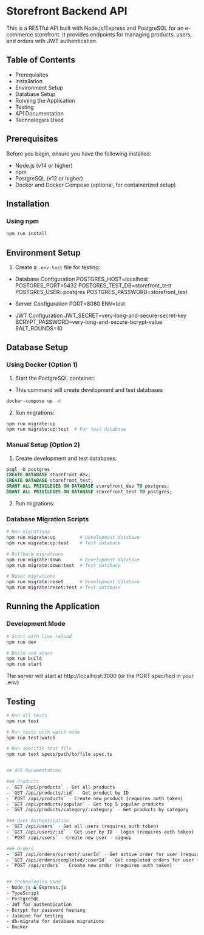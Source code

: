 # Storefront Backend API

This is a RESTful API built with Node.js/Express and PostgreSQL for an e-commerce storefront. It provides endpoints for managing products, users, and orders with JWT authentication.

## Table of Contents
- Prerequisites
- Installation
- Environment Setup
- Database Setup
- Running the Application
- Testing
- API Documentation
- Technologies Used

## Prerequisites

Before you begin, ensure you have the following installed:
- Node.js (v14 or higher)
- npm
- PostgreSQL (v12 or higher)
- Docker and Docker Compose (optional, for containerized setup)

## Installation

### Using npm
```bash
npm run install
```

## Environment Setup
1. Create a `.env.test` file for testing:

- Database Configuration
POSTGRES_HOST=localhost
POSTGRES_PORT=5432
POSTGRES_TEST_DB=storefront_test
POSTGRES_USER=postgres
POSTGRES_PASSWORD=storefront_test

- Server Configuration
PORT=8080
ENV=test


- JWT Configuration
JWT_SECRET=very-long-and-secure-secret-key
BCRYPT_PASSWORD=very-long-and-secure-bcrypt-value
SALT_ROUNDS=10


## Database Setup
### Using Docker (Option 1)
1. Start the PostgreSQL container:
- This command will create development and test databases
```bash
docker-compose up -d
```

2. Run migrations:
```bash
npm run migrate:up
npm run migrate:up:test  # For test database
```

### Manual Setup (Option 2)
1. Create development and test databases:
```sql
psql -U postgres
CREATE DATABASE storefront_dev;
CREATE DATABASE storefront_test;
GRANT ALL PRIVILEGES ON DATABASE storefront_dev TO postgres;
GRANT ALL PRIVILEGES ON DATABASE storefront_test TO postgres;
```

2. Run migrations:
### Database Migration Scripts
```bash
# Run migrations
npm run migrate:up         # Development database
npm run migrate:up:test    # Test database

# Rollback migrations
npm run migrate:down       # Development database
npm run migrate:down:test  # Test database

# Reset migrations
npm run migrate:reset      # Development database
npm run migrate:reset:test # Test database
```

## Running the Application

### Development Mode
```bash
# Start with live reload
npm run dev

# Build and start
npm run build
npm run start
```

The server will start at http://localhost:3000 (or the PORT specified in your .env)

## Testing

```bash
# Run all tests
npm run test

# Run tests with watch mode
npm run test:watch

# Run specific test file
npm run test specs/path/to/file.spec.ts


## API Documentation

### Products
- `GET /api/products` - Get all products
- `GET /api/products/:id` - Get product by ID
- `POST /api/products` - Create new product (requires auth token)
- `GET /api/products/popular` - Get top 5 popular products
- `GET /api/products/category/:category` - Get products by category

### User Authentication
- `GET /api/users` - Get all users (requires auth token)
- `GET /api/users/:id` - Get user by ID - login (requires auth token)
- `POST /api/users` - Create new user - signup

### Orders
- `GET /api/orders/current/:userId` - Get active order for user (requires auth token)
- `GET /api/orders/completed/:userId` - Get completed orders for user (requires auth token)
- `POST /api/orders` - Create new order (requires auth token)


## Technologies Used
- Node.js & Express.js
- TypeScript
- PostgreSQL
- JWT for authentication
- Bcrypt for password hashing
- Jasmine for testing
- db-migrate for database migrations
- Docker
